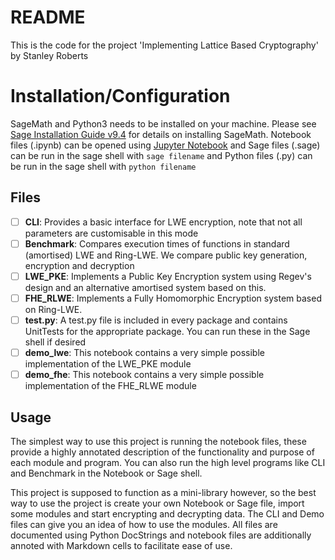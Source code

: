 # README

This is the code for the project 'Implementing Lattice Based Cryptography' by Stanley Roberts


# Installation/Configuration

SageMath and Python3 needs to be installed on your machine. Please see
[ Sage Installation Guide v9.4](https://doc.sagemath.org/html/en/installation/) for details on installing SageMath.
Notebook files (.ipynb) can be opened using [Jupyter Notebook](https://jupyter.org/install) and Sage files (.sage)
can be run in the sage shell with `sage filename` and Python files (.py) can be run in the sage shell with `python filename`


## Files

 - [ ] **CLI**:
 Provides a basic interface for LWE encryption, note that not all parameters are customisable in this mode
 - [ ] **Benchmark**:
 Compares execution times of functions in standard (amortised) LWE and Ring-LWE. We compare public key generation,
 encryption and decryption
 - [ ] **LWE_PKE**:
 Implements a Public Key Encryption system using Regev's design and an alternative amortised system based on this.
 - [ ] **FHE_RLWE**:
 Implements a Fully Homomorphic Encryption system based on Ring-LWE.
 - [ ] **test.py**:
A test.py file is included in every package and contains UnitTests for the appropriate package. You can run these in the Sage shell if desired
 - [ ] **demo_lwe**:
 This notebook contains a very simple possible implementation of the LWE_PKE module
 - [ ] **demo_fhe**:
 This notebook contains a very simple possible implementation of the FHE_RLWE module
## Usage
The simplest way to use this project is running the notebook files, these provide a highly annotated description of the functionality and purpose of each module and program. You can also run the high level programs like CLI and Benchmark in the Notebook or Sage shell.

This project is supposed to function as a mini-library however, so the best way to use the project is create your own Notebook or Sage file, import some modules and start encrypting and decrypting data. The CLI and Demo files can give you an idea of how to use the modules.
All files are documented using Python DocStrings and notebook files are additionally annoted with Markdown cells to facilitate ease of use. 
